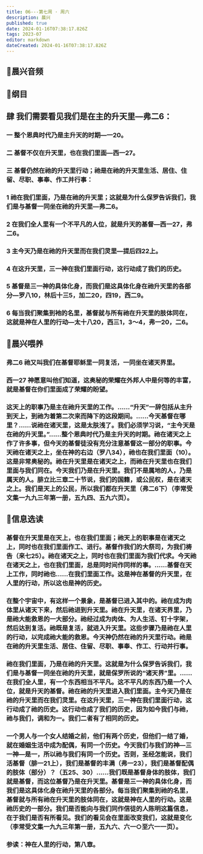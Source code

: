 ```yaml
---
title: 06---第七周 · 周六
description: 晨兴
published: true
date: 2024-01-16T07:38:17.826Z
tags: 2023-07
editor: markdown
dateCreated: 2024-01-16T07:38:17.826Z
---
```


## 🎵晨兴音频

## 📖纲目

## 肆 我们需要看见我们是在主的升天里—弗二6：

### 一 整个恩典时代乃是主升天的时期—一20。

### 二 基督不仅在升天里，也在我们里面—西一27。

### 三 基督仍然在祂的升天里行动；祂是在祂的升天里生活、居住、住留、尽职、事奉、作工并行事：

### 1 祂在我们里面，乃是在祂的升天里；这就是为什么保罗告诉我们，我们是与基督一同坐在祂的升天里—弗二6。

### 2 在我们全人里有一个不平凡的人位，就是升天的基督—西一27，弗二6。

### 3 主今天乃是在祂的升天里而在我们灵里—提后四22上。

### 4 在这升天里，三一神在我们里面行动，这行动成了我们的历史。

### 5 基督是三一神的具体化身，而我们是这具体化身在祂升天里的各部分—罗八10，林后十三5，加二20，四19，西二9。

### 6 每当我们聚集到衪的名里，基督就与所有祂在升天里的肢体同在，这就是神在人里的行动—太十八20，西三1，3～4，弗一20，二6。

## 📖晨兴喂养

### 弗二6    祂又叫我们在基督耶稣里一同复活，一同坐在诸天界里。

### 西一27    神愿意叫他们知道，这奥秘的荣耀在外邦人中是何等的丰富，就是基督在你们里面成了荣耀的盼望。

### 这天上的职事乃是主在祂升天里的工作。……“升天”一辞包括从主升到天上，到祂为着第二次来而降下的这段期间。……今天基督在哪里？……说祂在诸天里，这是太肤浅了。我们必须学习说，“主今天是在祂的升天里。”……整个恩典时代乃是主升天的时期。祂在诸天之上作了许多事，但今天的基督徒没有充分注意基督这一部分的职事。今天祂在诸天之上，坐在神的右边（罗八34），祂也在我们里面（10）。这是非常奥秘的。祂在升天里是在诸天之上，而祂在升天里也在我们里面与我们同在。今天我们乃是在升天里。我们不是属地的人，乃是属天的人。腓立比三章二十节说，我们的国籍，或公民权，是在诸天之上。我们是天上的公民，所以我们都在升天里（弗二6下）（李常受文集一九九三年第一册，五九四、五九六页）。

## 📖信息选读

### 基督在升天里是在天上，也在我们里面；祂天上的职事是在诸天之上，同时也在我们里面作工、进行。基督作我们的大祭司，为我们祷告（来七25）。祂在诸天之上，同时也在我们里面为我们代求。今天祂在诸天之上，也在我们里面，总是同时间作同样的事。……基督在天上工作，同时祂也……在我们里面工作。这是神在基督的升天里，在人里的行动，所以这也是神的历史。

### 在整个宇宙中，有这样一个景象，是基督已进入其中的。祂在成为肉体里从诸天下来，然后祂进到升天里。祂在升天里，在诸天界里，乃是祂大能救恩的一大部分。祂经过成为肉体、为人生活、钉十字架，然后达到复活。祂既是复活，就进入升天里。这些步骤乃是祂在人里的行动，以完成祂大能的救恩。今天神仍然在祂的升天里行动。祂是在祂的升天里生活、居住、住留、尽职、事奉、作工、行动并行事。

### 祂在我们里面，乃是在祂的升天里。这就是为什么保罗告诉我们，我们是与基督一同坐在祂的升天里，就是保罗所说的“诸天界”里。……在我们全人里，有一个东西相当不平凡。这不平凡的东西乃是一个人位，就是升天的基督。祂在祂的升天里进入我们里面。主今天乃是在祂的升天里而在我们灵里。在这升天里，三一神在我们里面行动，这行动成了祂的历史。这行动也成了我们的历史，因为如今我们与祂，祂与我们，调和为一。我们二者有了相同的历史。

### 一个男人与一个女人结婚之前，他们有两个历史，但他们一结了婚，就在婚姻生活中成为配偶，有同一个历史。今天我们与我们的神—三一神—是一，所以祂与我们有同一个历史。否则，圣经怎能说，我们活基督（腓一21上），我们是基督的丰满（弗一23），我们是基督配偶的肢体（部分）？（五25、30）……我们既是基督身体的肢体，我们就是基督，而这位基督乃是在升天里。基督是三一神的具体化身，而我们是这具体化身在祂升天里的各部分。每当我们聚集到祂的名里，基督就与所有祂在升天里的肢体同在，这就是神在人里的行动。这是祂历史的一部分。我们是否能向与我们同作信徒的人陈明这篇信息，在于我们是否有所看见。我们的看见会在里面改变我们，这就是变化（李常受文集一九九三年第一册，五九六、六一○至六一一页）。

### 参读：神在人里的行动，第八章。
<!-- Google tag (gtag.js) -->
<script async src="https://www.googletagmanager.com/gtag/js?id=G-1P8709Z16T"></script>
<script>
  window.dataLayer = window.dataLayer || [];
  function gtag(){dataLayer.push(arguments);}
  gtag('js', new Date());

  gtag('config', 'G-1P8709Z16T');
</script>